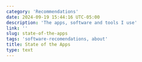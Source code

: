 ```yaml
---
category: 'Recommendations'
date: 2024-09-19 15:44:16 UTC-05:00
description: 'The apps, software and tools I use'
link: ''
slug: state-of-the-apps
tags: 'software-recomendations, about'
title: State of the Apps
type: text
---
```

